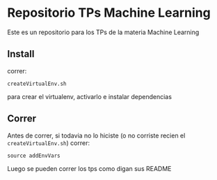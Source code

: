 # Repositorio TPs Machine Learning

Este es un repositorio para los TPs de la materia Machine Learning

## Install

correr:

```
createVirtualEnv.sh
```

para crear el virtualenv, activarlo e instalar dependencias

## Correr
Antes de correr, si todavia no lo hiciste (o no corriste recien el `createVirtualEnv.sh`) correr:
```
source addEnvVars
```
Luego se pueden correr los tps como digan sus README